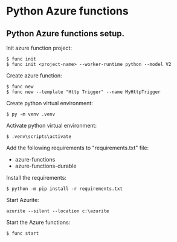 # Python Azure functions

## Python Azure functions setup.

Init azure function project:

```console
$ func init
$ func init <project-name> --worker-runtime python --model V2
```

Create azure function:

```console
$ func new
$ func new --template "Http Trigger" --name MyHttpTrigger
```

Create python virtual environment:

```console
$ py -m venv .venv
```

Activate python virtual environment:

```console
$ .venv\scripts\activate
```

Add the following requirements to "requirements.txt" file:

- azure-functions
- azure-functions-durable

Install the requirements:

```console
$ python -m pip install -r requirements.txt
```

Start Azurite:

```console
azurite --silent --location c:\azurite
```

Start the Azure functions:

```console
$ func start
```
